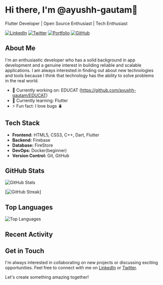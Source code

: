 # Hi there, I'm @ayushh-gautam👋

Flutter Developer | Open Source Enthusiast | Tech Enthusiast

[![LinkedIn](https://img.shields.io/badge/LinkedIn-Connect-blue)](https://www.linkedin.com/in/ayush-gautam-1450ab246/)
[![Twitter](https://img.shields.io/badge/Twitter-Follow-blue)](https://twitter.com/ayushh_gautam)
[![Portfolio](https://img.shields.io/badge/Portfolio-Visit-green)](https://ayushgautam.com.np)
[![GitHub](https://img.shields.io/badge/GitHub-Follow-blue)](https://github.com/ayushh-gautam)

## About Me

I'm an enthusiastic developer who has a solid background in app development and a genuine interest in building reliable and scalable applications. I am always interested in finding out about new technologies and tools because I think that technology has the ability to solve problems in the real world.

- 💼 Currently working on: EDUCAT (https://github.com/ayushh-gautam/EDUCAT)
- 🌱 Currently learning: Flutter
- ⚡ Fun fact: I love bugs 🪲

## Tech Stack

- **Frontend:** HTML5, CSS3, C++, Dart, Flutter
- **Backend:** Firebase
- **Database:** FireStore
- **DevOps:** Docker(beginner)
- **Version Control:** Git, GitHub

## GitHub Stats

![GitHub Stats](https://github-readme-stats.vercel.app/api?username=ayushh-gautam&show_icons=true&theme=dark)

[![GitHub Streak](https://streak-stats.demolab.com/?user=ayushh-gautam)]



## Top Languages

![Top Languages](https://github-readme-stats.vercel.app/api/top-langs/?username=ayushh-gautam&layout=compact&theme=dark)

## Recent Activity

<!--RECENT_ACTIVITY:last_update-->
<!--RECENT_ACTIVITY:last_update_end-->

## Get in Touch

I'm always interested in collaborating on new projects or discussing exciting opportunities. Feel free to connect with me on [LinkedIn](https://www.linkedin.com/in/ayush-gautam-1450ab246/) or [Twitter](https://twitter.com/ayushh_gautam).

Let's create something amazing together!
